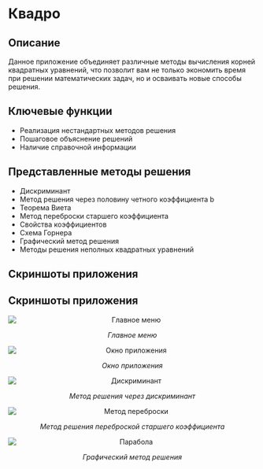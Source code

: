 # Квадро

## Описание

Данное приложение объединяет различные методы вычисления корней квадратных уравнений, что позволит вам не только экономить время при решении математических задач, но и осваивать новые способы решения.

## Ключевые функции

- Реализация нестандартных методов решения  
- Пошаговое объяснение решений  
- Наличие справочной информации  

## Представленные методы решения

- Дискриминант  
- Метод решения через половину четного коэффициента b  
- Теорема Виета  
- Метод переброски старшего коэффициента  
- Свойства коэффициентов  
- Схема Горнера  
- Графический метод решения  
- Методы решения неполных квадратных уравнений  

## Скриншоты приложения

## Скриншоты приложения

<p style="text-align: center;">
  <img src="https://github.com/user-attachments/assets/b8d900bb-848d-4852-941e-1ef6a8a3d6df" alt="Главное меню" style="display: block; margin: 0 auto;"/>
</p>
<p style="text-align: center;">
  <em>Главное меню</em>
</p>

<p style="text-align: center;">
  <img src="https://github.com/user-attachments/assets/a1ae530e-3b88-4d2f-87fe-8e9e92f548f1" alt="Окно приложения" style="display: block; margin: 0 auto;"/>
</p>
<p style="text-align: center;">
  <em>Окно приложения</em>
</p>

<p style="text-align: center;">
  <img src="https://github.com/user-attachments/assets/11937c6f-f59a-4f39-8cde-baf6fd313924" alt="Дискриминант" style="display: block; margin: 0 auto;"/>
</p>
<p style="text-align: center;">
  <em>Метод решения через дискриминант</em>
</p>

<p style="text-align: center;">
  <img src="https://github.com/user-attachments/assets/fd55b1ba-d026-4105-9f2b-c49fd8eaf6fd" alt="Метод переброски" style="display: block; margin: 0 auto;"/>
</p>
<p style="text-align: center;">
  <em>Метод решения переброской старшего коэффициента</em>
</p>

<p style="text-align: center;">
  <img src="https://github.com/user-attachments/assets/844fd4f5-9688-4ec5-84b8-d1c3c84da90d" alt="Парабола" style="display: block; margin: 0 auto;"/>
</p>
<p style="text-align: center;">
  <em>Графический метод решения</em>
</p>
